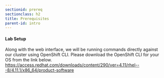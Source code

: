 ```yaml
---
sectionid: prereq
sectionclass: h2
title: Prerequisites
parent-id: intro
---
```




#### Lab Setup
Along with the web interface, we will be running commands directly against our cluster using OpenShift CLI. Please download the OpenShift CLI for your OS from the link below.
https://access.redhat.com/downloads/content/290/ver=4.11/rhel---8/4.11.1/x86_64/product-software
